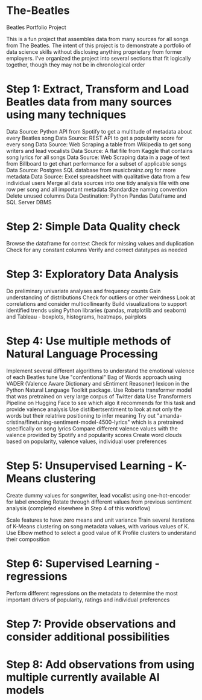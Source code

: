 # The-Beatles
Beatles Portfolio Project

This is a fun project that assembles data from many sources for all songs from The Beatles. The intent of this project is to demonstrate a portfolio of data science skills without disclosing anything proprietary from former employers. I've organized the project into several sections that fit logically together, though they may not be in chronological order

# Step 1: Extract, Transform and Load Beatles data from many sources using many techniques

Data Source: Python API from Spotify to get a multitude of metadata about every Beatles song 
Data Source: REST API to get a popularity score for every song Data Source: Web Scraping a table from Wikipedia to get song writers and lead vocalists 
Data Source: A flat file from Kaggle that contains song lyrics for all songs 
Data Source: Web Scraping data in a page of text from Billboard to get chart performance for a subset of applicable songs 
Data Source: Postgres SQL database from musicbrainz.org for more metadata 
Data Source: Excel spreadsheet with qualitative data from a few individual users
Merge all data sources into one tidy analysis file with one row per song and all important metadata Standardize naming convention Delete unused columns Data Destination: Python Pandas Dataframe and SQL Server DBMS

# Step 2: Simple Data Quality check

Browse the dataframe for context Check for missing values and duplication Check for any constant columns Verify and correct datatypes as needed

# Step 3: Exploratory Data Analysis

Do preliminary univariate analyses and frequency counts 
Gain understanding of distributions 
Check for outliers or other weirdness 
Look at correlations and consider multicollinearity 
Build visualizations to support identified trends using Python libraries (pandas, matplotlib and seaborn) and Tableau - boxplots, histograms, heatmaps, pairplots

# Step 4: Use multiple methods of Natural Language Processing

Implement several different algorithms to understand the emotional valence of each Beatles tune
Use "confentional" Bag of Words approach using VADER (Valence Aware Dictionary and sEntiment Reasoner) lexicon in the Python Natural Language Toolkit package. 
Use Roberta transformer model that was pretrained on very large corpus of Twitter data
Use Transformers Pipeline on Hugging Face to see which algo it recommends for this task and provide valence analysis 
Use distilbertsentiment to look at not only the words but their relatrive positioning to infer meaning
Try out "amanda-cristina/finetuning-sentiment-model-4500-lyrics" which is a pretrained specifically on song lyrics
Compare different valence values with the valence provided by Spotify and popularity scores Create word clouds based on popularity, valence values, individual user preferences

# Step 5: Unsupervised Learning - K-Means clustering

Create dummy values for songwriter, lead vocalist using one-hot-encoder for label encoding 
Rotate through different values from previous sentiment analysis (completed elsewhere in Step 4 of this workflow)

Scale features to have zero means and unit variance 
Train several iterations of K-Means clustering on song metadata values, with various values of K. 
Use Elbow method to select a good value of K Profile clusters to understand their composition

# Step 6: Supervised Learning - regressions

Perform different regressions on the metadata to determine the most important drivers of popularity, ratings and individual preferences

# Step 7: Provide observations and consider additional possibilities

# Step 8: Add observations from using multiple currently available AI models
